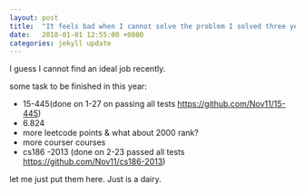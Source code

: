 ```yaml
---
layout: post
title:  "It feels bad when I cannot solve the problem I solved three years ago. Sign."
date:   2018-01-01 12:55:00 +0800
categories: jekyll update
---
```

I guess I cannot find an ideal job recently.

some task to be finished in this year:
* 15-445(done on 1-27 on passing all tests https://github.com/Nov11/15-445)
* 6.824
* more leetcode points & what about 2000 rank?
* more courser courses
* cs186 -2013 (done on 2-23 passed all tests https://github.com/Nov11/cs186-2013)

let me just put them here. Just is a dairy.

[jekyll-docs]: http://jekyllrb.com/docs/home
[jekyll-gh]:   https://github.com/jekyll/jekyll
[jekyll-talk]: https://talk.jekyllrb.com/

